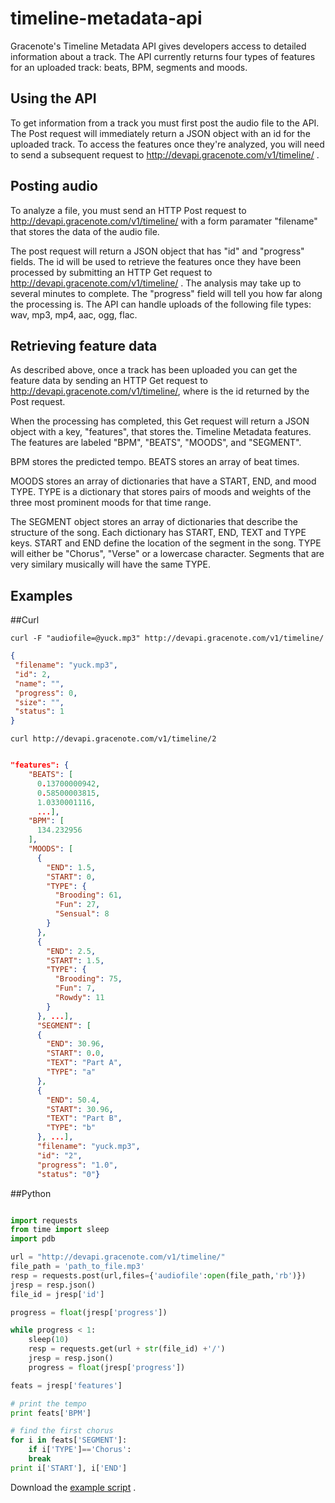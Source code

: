 timeline-metadata-api
=====================

Gracenote's Timeline Metadata API gives developers access to detailed information about a track. The API currently returns four types of features for an uploaded track: beats, BPM, segments and moods.

Using the API
-------------
To get information from a track you must first post the audio file to the API. The Post request will immediately return a JSON object with an id for the uploaded track. To access the features once they're analyzed, you will need to send a subsequent request to http://devapi.gracenote.com/v1/timeline/ .

Posting audio
-------------
To analyze a file, you must send an HTTP Post request to http://devapi.gracenote.com/v1/timeline/ with a form paramater "filename" that stores the data of the audio file.

The post request will return a JSON object that has "id" and "progress" fields. The id will be used to retrieve the features once they have been processed by submitting an HTTP Get request to http://devapi.gracenote.com/v1/timeline/<id> . The analysis may take up to several minutes to complete. The "progress" field will tell you how far along the processing is. The API can handle uploads of the following file types: wav, mp3, mp4, aac, ogg, flac.

Retrieving feature data
-----------------------
As described above, once a track has been uploaded you can get the feature data by sending an HTTP Get request to http://devapi.gracenote.com/v1/timeline/<id>, where <id> is the id returned by the Post request.

When the processing has completed, this Get request will return a JSON object with a key, "features", that stores the. Timeline Metadata features. The features are labeled "BPM", "BEATS", "MOODS", and "SEGMENT".

BPM stores the predicted tempo. BEATS stores an array of beat times.

MOODS stores an array of dictionaries that have a START, END, and mood TYPE. TYPE is a dictionary that stores pairs of moods and weights of the three most prominent moods for that time range.

The SEGMENT object stores an array of dictionaries that describe the structure of the song. Each dictionary has START, END, TEXT and TYPE keys. START and END define the location of the segment in the song. TYPE will either be "Chorus", "Verse" or a lowercase character. Segments that are very similary musically will have the same TYPE.

Examples
--------
##Curl

`curl -F "audiofile=@yuck.mp3" http://devapi.gracenote.com/v1/timeline/ `
 
 ```json
 {
  "filename": "yuck.mp3", 
  "id": 2, 
  "name": "", 
  "progress": 0, 
  "size": "", 
  "status": 1
}
```
 
`curl http://devapi.gracenote.com/v1/timeline/2`

```json

"features": {
    "BEATS": [
      0.13700000942, 
      0.58500003815, 
      1.0330001116,
      ...],
    "BPM": [
      134.232956
    ],
    "MOODS": [
      {
        "END": 1.5,
        "START": 0,
        "TYPE": {
          "Brooding": 61,
          "Fun": 27,
          "Sensual": 8
        }
      },
      {
        "END": 2.5,
        "START": 1.5,
        "TYPE": {
          "Brooding": 75,
          "Fun": 7,
          "Rowdy": 11
        }
      }, ...],
      "SEGMENT": [
      {
        "END": 30.96,
        "START": 0.0,
        "TEXT": "Part A",
        "TYPE": "a"
      },
      {
        "END": 50.4,
        "START": 30.96,
        "TEXT": "Part B",
        "TYPE": "b"
      }, ...],
      "filename": "yuck.mp3",
      "id": "2",
      "progress": "1.0",
      "status": "0"}
```



##Python

```python

import requests
from time import sleep
import pdb

url = "http://devapi.gracenote.com/v1/timeline/"
file_path = 'path_to_file.mp3'
resp = requests.post(url,files={'audiofile':open(file_path,'rb')})
jresp = resp.json()
file_id = jresp['id']

progress = float(jresp['progress'])

while progress < 1:
    sleep(10)
    resp = requests.get(url + str(file_id) +'/')
    jresp = resp.json()
    progress = float(jresp['progress'])

feats = jresp['features']

# print the tempo                                                                                                                                               
print feats['BPM']

# find the first chorus                                                                                                                                          
for i in feats['SEGMENT']:
    if i['TYPE']=='Chorus':
	break
print i['START'], i['END']


```

Download the [example script](example.py) .
